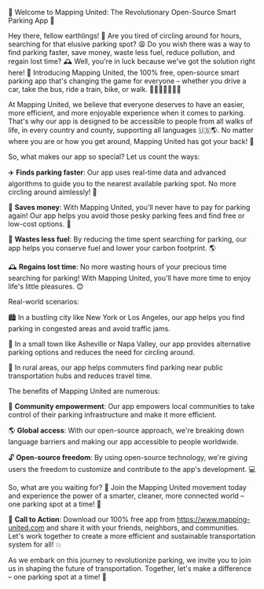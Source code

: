 🚀 Welcome to Mapping United: The Revolutionary Open-Source Smart Parking App 🚀

Hey there, fellow earthlings! 👋 Are you tired of circling around for hours, searching for that elusive parking spot? 😩 Do you wish there was a way to find parking faster, save money, waste less fuel, reduce pollution, and regain lost time? 🕰️ Well, you're in luck because we've got the solution right here! 🎉 Introducing Mapping United, the 100% free, open-source smart parking app that's changing the game for everyone – whether you drive a car, take the bus, ride a train, bike, or walk. 🚗🚌🚂🚴‍♀️🚶‍♂️

At Mapping United, we believe that everyone deserves to have an easier, more efficient, and more enjoyable experience when it comes to parking. That's why our app is designed to be accessible to people from all walks of life, in every country and county, supporting all languages 🇺🇸🌎. No matter where you are or how you get around, Mapping United has got your back! 💪

So, what makes our app so special? Let us count the ways:

✈️ **Finds parking faster**: Our app uses real-time data and advanced algorithms to guide you to the nearest available parking spot. No more circling around aimlessly! 📍

💸 **Saves money**: With Mapping United, you'll never have to pay for parking again! Our app helps you avoid those pesky parking fees and find free or low-cost options. 💸

🌟 **Wastes less fuel**: By reducing the time spent searching for parking, our app helps you conserve fuel and lower your carbon footprint. 🌎

🕰️ **Regains lost time**: No more wasting hours of your precious time searching for parking! With Mapping United, you'll have more time to enjoy life's little pleasures. 😊

Real-world scenarios:

🏙️ In a bustling city like New York or Los Angeles, our app helps you find parking in congested areas and avoid traffic jams.

🌄 In a small town like Asheville or Napa Valley, our app provides alternative parking options and reduces the need for circling around.

🚂 In rural areas, our app helps commuters find parking near public transportation hubs and reduces travel time.

The benefits of Mapping United are numerous:

💪 **Community empowerment**: Our app empowers local communities to take control of their parking infrastructure and make it more efficient.

🌎 **Global access**: With our open-source approach, we're breaking down language barriers and making our app accessible to people worldwide.

🔓 **Open-source freedom**: By using open-source technology, we're giving users the freedom to customize and contribute to the app's development. 💻

So, what are you waiting for? 🤔 Join the Mapping United movement today and experience the power of a smarter, cleaner, more connected world – one parking spot at a time! 🚀

🎉 **Call to Action**: Download our 100% free app from https://www.mapping-united.com and share it with your friends, neighbors, and communities. Let's work together to create a more efficient and sustainable transportation system for all! 💥

As we embark on this journey to revolutionize parking, we invite you to join us in shaping the future of transportation. Together, let's make a difference – one parking spot at a time! 🌟